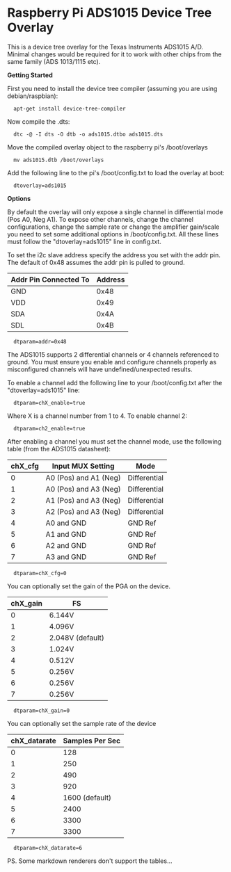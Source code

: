 Raspberry Pi ADS1015 Device Tree Overlay
==
This is a device tree overlay for the Texas Instruments ADS1015 A/D. Minimal changes would be required for it to work with other chips from the same family (ADS 1013/1115 etc).

**Getting Started**

First you need to install the device tree compiler (assuming you are using debian/raspbian):

```
  apt-get install device-tree-compiler
```

Now compile the .dts:

```
  dtc -@ -I dts -O dtb -o ads1015.dtbo ads1015.dts
```

Move the compiled overlay object to the raspberry pi's /boot/overlays

```
  mv ads1015.dtb /boot/overlays
```

Add the following line to the pi's /boot/config.txt to load the overlay at boot:

```
  dtoverlay=ads1015
```

**Options**

By default the overlay will only expose a single channel in differential mode (Pos A0, Neg A1). To expose other channels, change the channel configurations, change the sample rate or change the amplifier gain/scale you need to set some additional options in /boot/config.txt. All these lines must follow the "dtoverlay=ads1015" line in config.txt.

To set the i2c slave address specify the address you set with the addr pin. The default of 0x48 assumes the addr pin is pulled to ground.

Addr Pin Connected To | Address 
--- | ---
GND | 0x48
VDD | 0x49
SDA | 0x4A
SDL | 0x4B

```
  dtparam=addr=0x48
```

The ADS1015 supports 2 differential channels or 4 channels referenced to ground. You must ensure you enable and configure channels properly as misconfigured channels will have undefined/unexpected results.

To enable a channel add the following line to your /boot/config.txt after the "dtoverlay=ads1015" line:

```
  dtparam=chX_enable=true
```

Where X is a channel number from 1 to 4. To enable channel 2:

```
  dtparam=ch2_enable=true
```

After enabling a channel you must set the channel mode, use the following table (from the ADS1015 datasheet):

chX_cfg | Input MUX Setting | Mode
--- | --- | ---
0 | A0 (Pos) and A1 (Neg) | Differential
1 | A0 (Pos) and A3 (Neg) | Differential
2 | A1 (Pos) and A3 (Neg) | Differential
3 | A2 (Pos) and A3 (Neg) | Differential
4 | A0 and GND | GND Ref
5 | A1 and GND | GND Ref
6 | A2 and GND | GND Ref
7 | A3 and GND | GND Ref

```
  dtparam=chX_cfg=0
```

You can optionally set the gain of the PGA on the device.

chX_gain | FS
--- | ---
0 | 6.144V
1 | 4.096V
2 | 2.048V (default)
3 | 1.024V
4 | 0.512V
5 | 0.256V
6 | 0.256V
7 | 0.256V

```
  dtparam=chX_gain=0
```

You can optionally set the sample rate of the device

chX_datarate | Samples Per Sec
--- | ---
0 | 128
1 | 250
2 | 490
3 | 920
4 | 1600 (default)
5 | 2400
6 | 3300
7 | 3300

```
  dtparam=chX_datarate=6
```

PS. Some markdown renderers don't support the tables...
